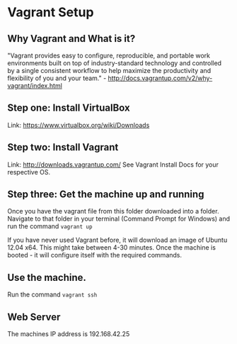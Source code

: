# Vagrant Setup

## Why Vagrant and What is it? 
"Vagrant provides easy to configure, reproducible, and portable work environments built on top of industry-standard technology and controlled by a single consistent workflow to help maximize the productivity and flexibility of you and your team." -  http://docs.vagrantup.com/v2/why-vagrant/index.html

## Step one: Install VirtualBox
Link: https://www.virtualbox.org/wiki/Downloads

## Step two: Install Vagrant
Link: http://downloads.vagrantup.com/
See Vagrant Install Docs for your respective OS. 

## Step three: Get the machine up and running
Once you have the vagrant file from this folder downloaded into a folder. Navigate to that folder in your terminal (Command Prompt for Windows) and run the command ```vagrant up```

If you have never used Vagrant before, it will download an image of Ubuntu 12.04 x64. This might take between 4-30 minutes. 
Once the machine is booted - it will configure itself with the required commands. 

## Use the machine. 
Run the command ```vagrant ssh``` 

## Web Server
The machines IP address is 192.168.42.25
